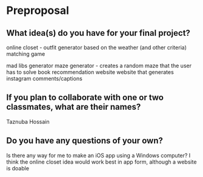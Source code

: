 # Preproposal

## What idea(s) do you have for your final project?

online closet - outfit generator based on the weather (and other criteria)
matching game

mad libs generator 
maze generator - creates a random maze that the user has to solve
book recommendation website
website that generates instagram comments/captions


## If you plan to collaborate with one or two classmates, what are their names?

Taznuba Hossain

## Do you have any questions of your own?
Is there any way for me to make an iOS app using a Windows computer? 
I think the online closet idea would work best in app form, although a website is doable

